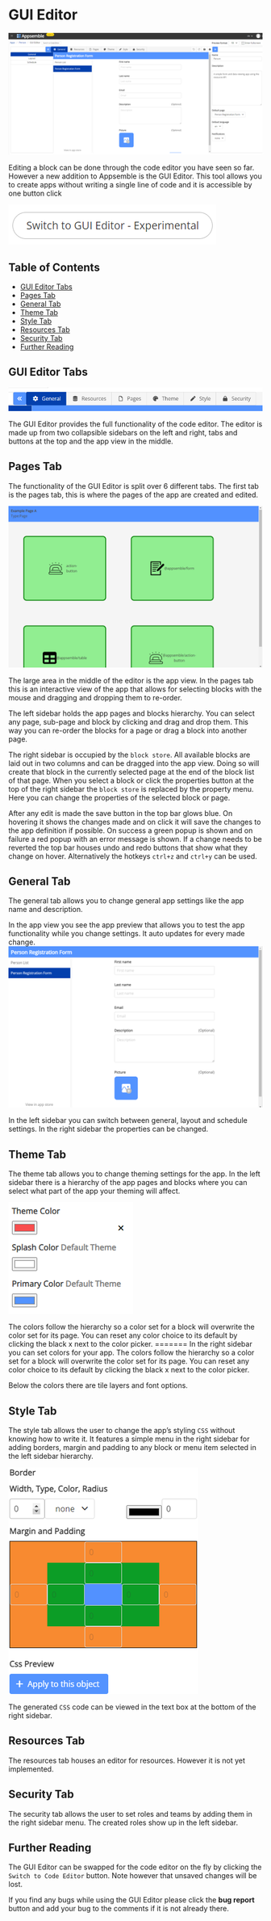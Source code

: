 # GUI Editor

![GUI Editor](../../gui-assets/gui-editor.png 'GUI Editor')

Editing a block can be done through the code editor you have seen so far. However a new addition to
Appsemble is the GUI Editor. This tool allows you to create apps without writing a single line of
code and it is accessible by one button click

![Switch Button](../../gui-assets/switch-button.png 'Switch Button')

## Table of Contents

- [GUI Editor Tabs](#gui-editor-tabs)
- [Pages Tab](#pages-tab)
- [General Tab](#general-tab)
- [Theme Tab](#theme-tab)
- [Style Tab](#style-tab)
- [Resources Tab](#resources-tab)
- [Security Tab](#security-tab)
- [Further Reading](#further-reading)

## GUI Editor Tabs

![GUI Editor Tabs](../../gui-assets/gui-tabs.png 'GUI Editor Tabs')

The GUI Editor provides the full functionality of the code editor. The editor is made up from two
collapsible sidebars on the left and right, tabs and buttons at the top and the app view in the
middle.

## Pages Tab

The functionality of the GUI Editor is split over 6 different tabs. The first tab is the pages tab,
this is where the pages of the app are created and edited.

![App Editor](../../gui-assets/app-editor.png 'App Editor')

The large area in the middle of the editor is the app view. In the pages tab this is an interactive
view of the app that allows for selecting blocks with the mouse and dragging and dropping them to
re-order.

The left sidebar holds the app pages and blocks hierarchy. You can select any page, sub-page and
block by clicking and drag and drop them. This way you can re-order the blocks for a page or drag a
block into another page.

The right sidebar is occupied by the `block store`. All available blocks are laid out in two columns
and can be dragged into the app view. Doing so will create that block in the currently selected page
at the end of the block list of that page. When you select a block or click the properties button at
the top of the right sidebar the `block store` is replaced by the property menu. Here you can change
the properties of the selected block or page.

After any edit is made the save button in the top bar glows blue. On hovering it shows the changes
made and on click it will save the changes to the app definition if possible. On success a green
popup is shown and on failure a red popup with an error message is shown. If a change needs to be
reverted the top bar houses undo and redo buttons that show what they change on hover. Alternatively
the hotkeys `ctrl+z` and `ctrl+y` can be used.

## General Tab

The general tab allows you to change general app settings like the app name and description.

In the app view you see the app preview that allows you to test the app functionality while you
change settings. It auto updates for every made change.
![App Preview](../../gui-assets/app-preview.png 'App Preview')

In the left sidebar you can switch between general, layout and schedule settings. In the right
sidebar the properties can be changed.

## Theme Tab

The theme tab allows you to change theming settings for the app. In the left sidebar there is a
hierarchy of the app pages and blocks where you can select what part of the app your theming will
affect.

![Theme Colors](../../gui-assets/theme-colors.png 'Theme Colors')

The colors follow the hierarchy so a color set for a block will overwrite the color set for its
page. You can reset any color choice to its default by clicking the black x next to the color
picker. ======= In the right sidebar you can set colors for your app. The colors follow the
hierarchy so a color set for a block will overwrite the color set for its page. You can reset any
color choice to its default by clicking the black x next to the color picker.

Below the colors there are tile layers and font options.

## Style Tab

The style tab allows the user to change the app’s styling `CSS` without knowing how to write it. It
features a simple menu in the right sidebar for adding borders, margin and padding to any block or
menu item selected in the left sidebar hierarchy.

![Style Properties](../../gui-assets/style-props.png 'Style Properties')

The generated `CSS` code can be viewed in the text box at the bottom of the right sidebar.

## Resources Tab

The resources tab houses an editor for resources. However it is not yet implemented.

## Security Tab

The security tab allows the user to set roles and teams by adding them in the right sidebar menu.
The created roles show up in the left sidebar.

## Further Reading

The GUI Editor can be swapped for the code editor on the fly by clicking the `Switch to Code Editor`
button. Note however that unsaved changes will be lost.

If you find any bugs while using the GUI Editor please click the **bug report** button and add your
bug to the comments if it is not already there.
